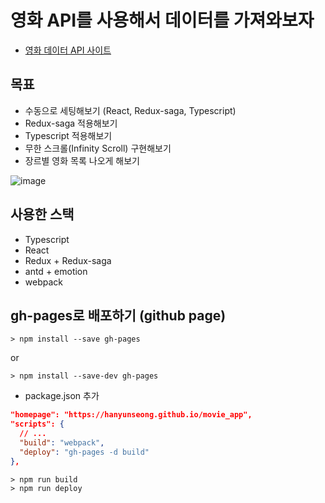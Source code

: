 # 영화 API를 사용해서 데이터를 가져와보자
- [영화 데이터 API 사이트](https://developers.themoviedb.org/3/getting-started)

## 목표
- 수동으로 세팅해보기 (React, Redux-saga, Typescript)
- Redux-saga 적용해보기
- Typescript 적용해보기
- 무한 스크롤(Infinity Scroll) 구현해보기
- 장르별 영화 목록 나오게 해보기

![image](https://user-images.githubusercontent.com/58321856/115488865-2e44ff80-a296-11eb-934e-2fe40fedceab.png)

## 사용한 스택
- Typescript
- React
- Redux + Redux-saga
- antd + emotion
- webpack

## gh-pages로 배포하기 (github page)
```
> npm install --save gh-pages
```
or
```
> npm install --save-dev gh-pages
```

- package.json 추가
```json
"homepage": "https://hanyunseong.github.io/movie_app",
"scripts": {
  // ...
  "build": "webpack",
  "deploy": "gh-pages -d build"
},
```

```
> npm run build
> npm run deploy
```
